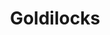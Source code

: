 ---
about: 'Removing the need for clipboards at the bed-side by using beacons/NFC tags
  to enable healthcare professionals to access on demand patient information from
  a shared care record.

  This helps to build a history of contact between the person and the healthcare professionals
  involved in their care.'
hackday: 21-birmingham
links:
 code:
  - https://github.com/careflowconnect
summary: Patient beacon information from beds
team:
- '@tkunison'
- Tom Chidlaw
- '@ntcoolg'
- '@darkbreed'
- Dr Jon Shaw
- Andrew Rowlands
- '@barrykeown'
title: Goldilocks
---